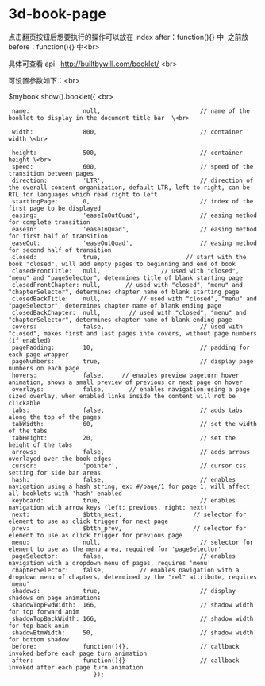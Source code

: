 # 3d-book-page
点击翻页按钮后想要执行的操作可以放在 index after：function(){} 中  之前放 before：function(){} 中\<br>

具体可查看 api   http://builtbywill.com/booklet/ \<br>

可设置参数如下：\<br>

$mybook.show().booklet({     \<br>

     name:               null,                            // name of the booklet to display in the document title bar  \<br>
     
     width:              800,                             // container width \<br>
     
     height:             500,                             // container height \<br>
     speed:              600,                             // speed of the transition between pages
     direction:          'LTR',                           // direction of the overall content organization, default LTR, left to right, can be RTL for languages which read right to left
     startingPage:       0,                               // index of the first page to be displayed
     easing:             'easeInOutQuad',                 // easing method for complete transition
     easeIn:             'easeInQuad',                    // easing method for first half of transition
     easeOut:            'easeOutQuad',                   // easing method for second half of transition
     closed:             true,                        // start with the book "closed", will add empty pages to beginning and end of book
     closedFrontTitle:   null,                 // used with "closed", "menu" and "pageSelector", determines title of blank starting page
     closedFrontChapter: null,       // used with "closed", "menu" and "chapterSelector", determines chapter name of blank starting page
     closedBackTitle:    null,           // used with "closed", "menu" and "pageSelector", determines chapter name of blank ending page
     closedBackChapter:  null,        // used with "closed", "menu" and "chapterSelector", determines chapter name of blank ending page
     covers:             false,                           // used with  "closed", makes first and last pages into covers, without page numbers (if enabled)
     pagePadding:        10,                              // padding for each page wrapper
     pageNumbers:        true,                            // display page numbers on each page
     hovers:             false,     // enables preview pageturn hover animation, shows a small preview of previous or next page on hover
     overlays:           false,       // enables navigation using a page sized overlay, when enabled links inside the content will not be clickable
     tabs:               false,                           // adds tabs along the top of the pages
     tabWidth:           60,                              // set the width of the tabs
     tabHeight:          20,                              // set the height of the tabs
     arrows:             false,                           // adds arrows overlayed over the book edges
     cursor:             'pointer',                       // cursor css setting for side bar areas
     hash:               false,                           // enables navigation using a hash string, ex: #/page/1 for page 1, will affect all booklets with 'hash' enabled
     keyboard:           true,                            // enables navigation with arrow keys (left: previous, right: next)
     next:               $bttn_next,          			// selector for element to use as click trigger for next page
     prev:               $bttn_prev,          			// selector for element to use as click trigger for previous page
     menu:               null,                            // selector for element to use as the menu area, required for 'pageSelector'
     pageSelector:       false,                           // enables navigation with a dropdown menu of pages, requires 'menu'
     chapterSelector:    false,          // enables navigation with a dropdown menu of chapters, determined by the "rel" attribute, requires 'menu'
     shadows:            true,                            // display shadows on page animations
     shadowTopFwdWidth:  166,                             // shadow width for top forward anim
     shadowTopBackWidth: 166,                             // shadow width for top back anim
     shadowBtmWidth:     50,                              // shadow width for bottom shadow
     before:             function(){},                    // callback invoked before each page turn animation
     after:              function(){}                     // callback invoked after each page turn animation
							});
